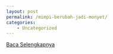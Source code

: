 ```yaml
---
layout: post
permalink: /mimpi-berubah-jadi-monyet/
categories:
    - Uncategorized
---
```


[Baca Selengkapnya](/10)